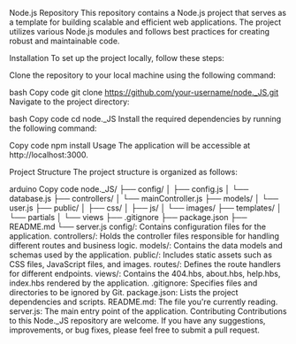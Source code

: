 Node.js Repository
This repository contains a Node.js project that serves as a template for building scalable and efficient web applications. The project utilizes various Node.js modules and follows best practices for creating robust and maintainable code.

Installation
To set up the project locally, follow these steps:

Clone the repository to your local machine using the following command:

bash
Copy code
git clone https://github.com/your-username/node._JS.git
Navigate to the project directory:

bash
Copy code
cd node._JS
Install the required dependencies by running the following command:

Copy code
npm install
Usage
The application will be accessible at http://localhost:3000.

Project Structure
The project structure is organized as follows:

arduino
Copy code
node._JS/
├── config/
│   ├── config.js
│   └── database.js
├── controllers/
│   └── mainController.js
├── models/
│   └── user.js
├── public/
│   ├── css/
│   ├── js/
│   └── images/
├── templates/
│   └── partials
│   └── views
├── .gitignore
├── package.json
├── README.md
└── server.js
config/: Contains configuration files for the application.
controllers/: Holds the controller files responsible for handling different routes and business logic.
models/: Contains the data models and schemas used by the application.
public/: Includes static assets such as CSS files, JavaScript files, and images.
routes/: Defines the route handlers for different endpoints.
views/: Contains the 404.hbs, about.hbs, help.hbs, index.hbs rendered by the application.
.gitignore: Specifies files and directories to be ignored by Git.
package.json: Lists the project dependencies and scripts.
README.md: The file you're currently reading.
server.js: The main entry point of the application.
Contributing
Contributions to this Node._JS repository are welcome. If you have any suggestions, improvements, or bug fixes, please feel free to submit a pull request.
